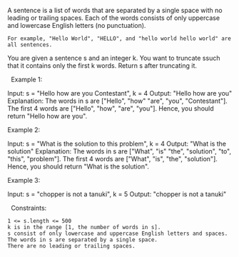 A sentence is a list of words that are separated by a single space with no leading or trailing spaces. Each of the words consists of only uppercase and lowercase English letters (no punctuation).


	For example, "Hello World", "HELLO", and "hello world hello world" are all sentences.


You are given a sentence s​​​​​​ and an integer k​​​​​​. You want to truncate s​​​​​​ such that it contains only the first k​​​​​​ words. Return s​​​​​​ after truncating it.

 
Example 1:

Input: s = "Hello how are you Contestant", k = 4
Output: "Hello how are you"
Explanation:
The words in s are ["Hello", "how" "are", "you", "Contestant"].
The first 4 words are ["Hello", "how", "are", "you"].
Hence, you should return "Hello how are you".


Example 2:

Input: s = "What is the solution to this problem", k = 4
Output: "What is the solution"
Explanation:
The words in s are ["What", "is" "the", "solution", "to", "this", "problem"].
The first 4 words are ["What", "is", "the", "solution"].
Hence, you should return "What is the solution".

Example 3:

Input: s = "chopper is not a tanuki", k = 5
Output: "chopper is not a tanuki"


 
Constraints:


	1 <= s.length <= 500
	k is in the range [1, the number of words in s].
	s consist of only lowercase and uppercase English letters and spaces.
	The words in s are separated by a single space.
	There are no leading or trailing spaces.

